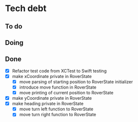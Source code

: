 # Tech debt

## To do

## Doing

## Done

- [X] Refactor test code from XCTest to Swift testing
- [X] make xCoordinate private in RoverState
  - [X] move parsing of starting position to RoverState initializer
  - [X] introduce move function in RoverState
  - [X] move printing of current position to RoverState
- [X] make yCoordinate private in RoverState
- [X] make heading private in RoverState
  - [X] move turn left function to RoverState
  - [X] move turn right function to RoverState
